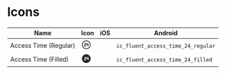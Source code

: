 <!-- This file is generated using generate_icons_md.py -->
# Icons

|Name|Icon|iOS|Android|
|---|---|---|---|
|Access Time (Regular)|<img src="assets\Access Time\SVG/ic_fluent_access_time_24_regular.svg?raw=true" width="24" height="24">||`ic_fluent_access_time_24_regular`|
|Access Time (Filled)|<img src="assets\Access Time\SVG/ic_fluent_access_time_24_filled.svg?raw=true" width="24" height="24">||`ic_fluent_access_time_24_filled`|
